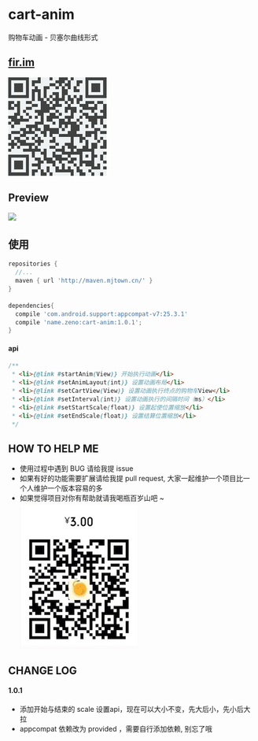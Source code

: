 # cart-anim
购物车动画 - 贝塞尔曲线形式


## [fir.im](https://fir.im/cartanim)
![](./doc/fir.im-cartanim.png)

## Preview
![](./cart-anim.gif)

## 使用

```groovy
repositories {
  //...
  maven { url 'http://maven.mjtown.cn/' }
}

dependencies{
  compile 'com.android.support:appcompat-v7:25.3.1'
  compile 'name.zeno:cart-anim:1.0.1';
}
```

#### api

```java
/**
 * <li>{@link #startAnim(View)} 开始执行动画</li>
 * <li>{@link #setAnimLayout(int)} 设置动画布局</li>
 * <li>{@link #setCartView(View)} 设置动画执行终点的购物车View</li>
 * <li>{@link #setInterval(int)} 设置动画执行的间隔时间（ms）</li>
 * <li>{@link #setStartScale(float)} 设置起使位置缩放</li>
 * <li>{@link #setEndScale(float)} 设置结算位置缩放</li>
 */
```

## HOW TO HELP ME

- 使用过程中遇到 BUG 请给我提 issue
- 如果有好的功能需要扩展请给我提 pull request, 大家一起维护一个项目比一个人维护一个版本容易的多
- 如果觉得项目对你有帮助就请我喝瓶百岁山吧 ~
![](./doc/tenpay_3yuan.jpeg)

## CHANGE LOG

#### 1.0.1
- 添加开始与结束的 scale 设置api，现在可以大小不变，先大后小，先小后大拉
- appcompat 依赖改为 provided ，需要自行添加依赖, 别忘了哦

